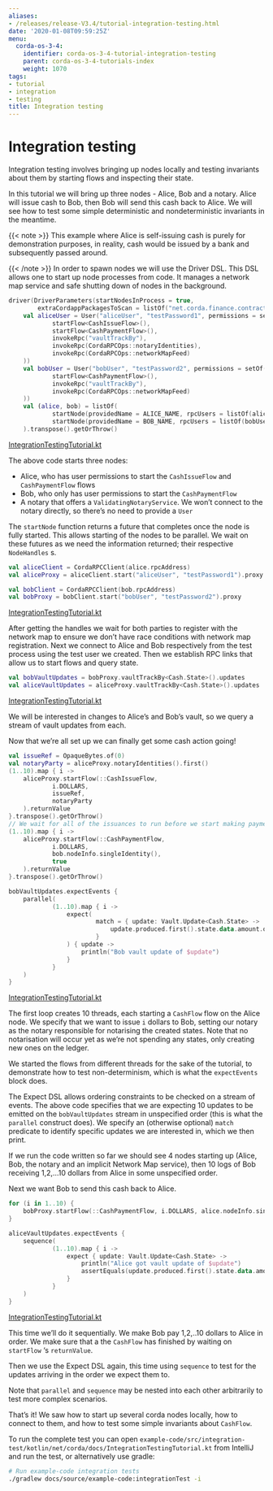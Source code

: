 ```yaml
---
aliases:
- /releases/release-V3.4/tutorial-integration-testing.html
date: '2020-01-08T09:59:25Z'
menu:
  corda-os-3-4:
    identifier: corda-os-3-4-tutorial-integration-testing
    parent: corda-os-3-4-tutorials-index
    weight: 1070
tags:
- tutorial
- integration
- testing
title: Integration testing
---
```



# Integration testing

Integration testing involves bringing up nodes locally and testing
invariants about them by starting flows and inspecting their state.

In this tutorial we will bring up three nodes - Alice, Bob and a
notary. Alice will issue cash to Bob, then Bob will send this cash
back to Alice. We will see how to test some simple deterministic and
nondeterministic invariants in the meantime.

{{< note >}}
This example where Alice is self-issuing cash is purely for
demonstration purposes, in reality, cash would be issued by a bank
and subsequently passed around.

{{< /note >}}
In order to spawn nodes we will use the Driver DSL. This DSL allows
one to start up node processes from code. It manages a network map
service and safe shutting down of nodes in the background.

```kotlin
driver(DriverParameters(startNodesInProcess = true,
        extraCordappPackagesToScan = listOf("net.corda.finance.contracts.asset", "net.corda.finance.schemas"))) {
    val aliceUser = User("aliceUser", "testPassword1", permissions = setOf(
            startFlow<CashIssueFlow>(),
            startFlow<CashPaymentFlow>(),
            invokeRpc("vaultTrackBy"),
            invokeRpc(CordaRPCOps::notaryIdentities),
            invokeRpc(CordaRPCOps::networkMapFeed)
    ))
    val bobUser = User("bobUser", "testPassword2", permissions = setOf(
            startFlow<CashPaymentFlow>(),
            invokeRpc("vaultTrackBy"),
            invokeRpc(CordaRPCOps::networkMapFeed)
    ))
    val (alice, bob) = listOf(
            startNode(providedName = ALICE_NAME, rpcUsers = listOf(aliceUser)),
            startNode(providedName = BOB_NAME, rpcUsers = listOf(bobUser))
    ).transpose().getOrThrow()


```

[IntegrationTestingTutorial.kt](https://github.com/corda/corda/blob/release/os/3.4/docs/source/example-code/src/integration-test/kotlin/net/corda/docs/IntegrationTestingTutorial.kt)

The above code starts three nodes:


* Alice, who has user permissions to start the `CashIssueFlow` and
`CashPaymentFlow` flows
* Bob, who only has user permissions to start the `CashPaymentFlow`
* A notary that offers a `ValidatingNotaryService`. We won’t connect
to the notary directly, so there’s no need to provide a `User`

The `startNode` function returns a future that completes once the
node is fully started. This allows starting of the nodes to be
parallel. We wait on these futures as we need the information
returned; their respective `NodeHandles` s.

```kotlin
val aliceClient = CordaRPCClient(alice.rpcAddress)
val aliceProxy = aliceClient.start("aliceUser", "testPassword1").proxy

val bobClient = CordaRPCClient(bob.rpcAddress)
val bobProxy = bobClient.start("bobUser", "testPassword2").proxy

```

[IntegrationTestingTutorial.kt](https://github.com/corda/corda/blob/release/os/3.4/docs/source/example-code/src/integration-test/kotlin/net/corda/docs/IntegrationTestingTutorial.kt)

After getting the handles we wait for both parties to register with
the network map to ensure we don’t have race conditions with network
map registration. Next we connect to Alice and Bob respectively from
the test process using the test user we created. Then we establish RPC
links that allow us to start flows and query state.

```kotlin
val bobVaultUpdates = bobProxy.vaultTrackBy<Cash.State>().updates
val aliceVaultUpdates = aliceProxy.vaultTrackBy<Cash.State>().updates

```

[IntegrationTestingTutorial.kt](https://github.com/corda/corda/blob/release/os/3.4/docs/source/example-code/src/integration-test/kotlin/net/corda/docs/IntegrationTestingTutorial.kt)

We will be interested in changes to Alice’s and Bob’s vault, so we
query a stream of vault updates from each.

Now that we’re all set up we can finally get some cash action going!

```kotlin
val issueRef = OpaqueBytes.of(0)
val notaryParty = aliceProxy.notaryIdentities().first()
(1..10).map { i ->
    aliceProxy.startFlow(::CashIssueFlow,
            i.DOLLARS,
            issueRef,
            notaryParty
    ).returnValue
}.transpose().getOrThrow()
// We wait for all of the issuances to run before we start making payments
(1..10).map { i ->
    aliceProxy.startFlow(::CashPaymentFlow,
            i.DOLLARS,
            bob.nodeInfo.singleIdentity(),
            true
    ).returnValue
}.transpose().getOrThrow()

bobVaultUpdates.expectEvents {
    parallel(
            (1..10).map { i ->
                expect(
                        match = { update: Vault.Update<Cash.State> ->
                            update.produced.first().state.data.amount.quantity == i * 100L
                        }
                ) { update ->
                    println("Bob vault update of $update")
                }
            }
    )
}

```

[IntegrationTestingTutorial.kt](https://github.com/corda/corda/blob/release/os/3.4/docs/source/example-code/src/integration-test/kotlin/net/corda/docs/IntegrationTestingTutorial.kt)

The first loop creates 10 threads, each starting a `CashFlow` flow
on the Alice node. We specify that we want to issue `i` dollars to
Bob, setting our notary as the notary responsible for notarising the
created states. Note that no notarisation will occur yet as we’re not
spending any states, only creating new ones on the ledger.

We started the flows from different threads for the sake of the
tutorial, to demonstrate how to test non-determinism, which is what
the `expectEvents` block does.

The Expect DSL allows ordering constraints to be checked on a stream
of events. The above code specifies that we are expecting 10 updates
to be emitted on the `bobVaultUpdates` stream in unspecified order
(this is what the `parallel` construct does). We specify an
(otherwise optional) `match` predicate to identify specific updates
we are interested in, which we then print.

If we run the code written so far we should see 4 nodes starting up
(Alice, Bob, the notary and an implicit Network Map service), then
10 logs of Bob receiving 1,2,…10 dollars from Alice in some unspecified
order.

Next we want Bob to send this cash back to Alice.

```kotlin
for (i in 1..10) {
    bobProxy.startFlow(::CashPaymentFlow, i.DOLLARS, alice.nodeInfo.singleIdentity()).returnValue.getOrThrow()
}

aliceVaultUpdates.expectEvents {
    sequence(
            (1..10).map { i ->
                expect { update: Vault.Update<Cash.State> ->
                    println("Alice got vault update of $update")
                    assertEquals(update.produced.first().state.data.amount.quantity, i * 100L)
                }
            }
    )
}

```

[IntegrationTestingTutorial.kt](https://github.com/corda/corda/blob/release/os/3.4/docs/source/example-code/src/integration-test/kotlin/net/corda/docs/IntegrationTestingTutorial.kt)

This time we’ll do it sequentially. We make Bob pay 1,2,..10 dollars
to Alice in order. We make sure that a the `CashFlow` has finished
by waiting on `startFlow` ‘s `returnValue`.

Then we use the Expect DSL again, this time using `sequence` to test
for the updates arriving in the order we expect them to.

Note that `parallel` and `sequence` may be nested into each other
arbitrarily to test more complex scenarios.

That’s it! We saw how to start up several corda nodes locally, how to
connect to them, and how to test some simple invariants about
`CashFlow`.

To run the complete test you can open
`example-code/src/integration-test/kotlin/net/corda/docs/IntegrationTestingTutorial.kt`
from IntelliJ and run the test, or alternatively use gradle:

```bash
# Run example-code integration tests
./gradlew docs/source/example-code:integrationTest -i
```


